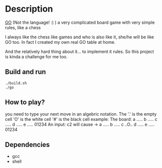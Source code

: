 # Description
[GO](https://en.wikipedia.org/wiki/Go_(game) ) (Not the language! :) ) a very complicated board game with very simple rules, like a chess

I always like the chess like games and who is also like it, she/he will be like GO too.
In fact I created my own real GO table at home.

And the relatively hard thing about it... to implement it rules.
So this project is kinda a challenge for me too.

## Build and run
```console
./build.sh
./go

```

## How to play?
you need to type your next move in an algebric notation.
The '.' is the empty cell
    'O' is the white cell
    '#' is the black cell
example:
The board:
a .....
b .....
c .....
d .....
e .....
  01234
An input: c2
will cause -> 
a .....
b .....
c ..O..
d .....
e .....
  01234

## Dependencies
- gcc
- shell
